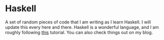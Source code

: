 # Haskell
A set of random pieces of code that I am writing as I learn Haskell. I will update this every here and there. Haskell is a wonderful language, and I am roughly following [this](http://en.wikibooks.org/wiki/Yet_Another_Haskell_Tutorial) tutorial. You can also check things out on my blog.
